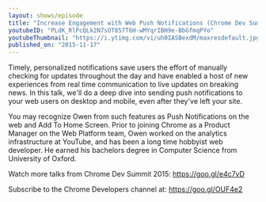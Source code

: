```yaml
---
layout: shows/episode
title: "Increase Engagement with Web Push Notifications (Chrome Dev Summit 2015)"
youtubeID: "PLdK_RlPcQLk2N7sOT857T6H-wMYqrIBH9e-BbGfmqPYo"
youtubeThumbnail: "https://i.ytimg.com/vi/uh0IASBexdM/maxresdefault.jpg"
published_on: "2015-11-17"
---
```


Timely, personalized notifications save users the effort of manually checking for updates throughout the day and have enabled a host of new experiences from real time communication to live updates on breaking news. In this talk, we'll do a deep dive into sending push notifications to your web users on desktop and mobile, even after they've left your site.

You may recognize Owen from such features as Push Notifications on the web and Add To Home Screen. Prior to joining Chrome as a Product Manager on the Web Platform team, Owen worked on the analytics infrastructure at YouTube, and has been a long time hobbyist web developer. He earned his bachelors degree in Computer Science from University of Oxford.

Watch more talks from Chrome Dev Summit 2015: https://goo.gl/e4c7vD

Subscribe to the Chrome Developers channel at: https://goo.gl/OUF4e2
